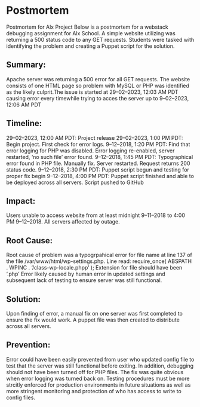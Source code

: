 #		Postmortem
Postmortem for Alx Project Below is a postmortem for a webstack debugging assignment for Alx School. A simple website utilizing was returning a 500 status code to any GET requests. Students were tasked with identifying the problem and creating a Puppet script for the solution.

## Summary:  
Apache server was returning a 500 error for all GET requests. The website consists of one HTML page so problem with MySQL or PHP was identified as the likely culprit.The issue is started at 29–02–2023, 12:03 AM PDT causing error every timewhile trying to acces the server up to 9–02–2023, 12:06 AM PDT

## Timeline:
29–02–2023, 12:00 AM PDT: Project release 29–02–2023, 1:00 PM PDT: Begin project. First check for error logs. 9–12–2018, 1:20 PM PDT: Find that error logging for PHP was disabled. Error logging re-enabled, server restarted, ‘no such file’ error found. 9–12–2018, 1:45 PM PDT: Typographical error found in PHP file. Manually fix. Server restarted. Request returns 200 status code. 9–12–2018, 2:30 PM PDT: Puppet script begun and testing for proper fix begin 9–12–2018, 4:00 PM PDT: Puppet script finished and able to be deployed across all servers. Script pushed to GitHub

## Impact: 
Users unable to access website from at least midnight 9–11–2018 to 4:00 PM 9–12–2018. All servers affected by outage.

## Root Cause: 
Root cause of problem was a typogrpahical error for file name at line 137 of the file /var/www/html/wp-settings.php. Line read: require_once( ABSPATH . WPINC . ‘/class-wp-locale.phpp’ ); Extension for file should have been ‘.php’ Error likely caused by human error in updated settings and subsequent lack of testing to ensure server was still functional.

## Solution: 
Upon finding of error, a manual fix on one server was first completed to ensure the fix would work. A puppet file was then created to distribute across all servers.

## Prevention:  
Error could have been easily prevented from user who updated config file to test that the server was still functional before exiting. In addition, debugging should not have been turned off for PHP files. The fix was quite obvious when error logging was turned back on. Testing procedures must be more strcitly enforced for production environments in future situations as well as more stringent monitoring and protection of who has access to write to config files.
